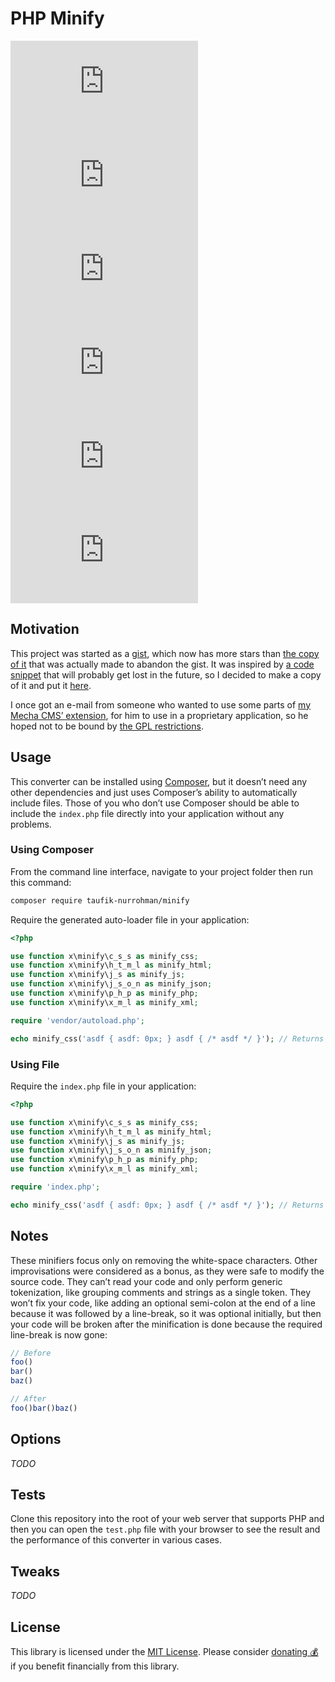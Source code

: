 PHP Minify
==========

![c-s-s.php] ![h-t-m-l.php] ![j-s.php] ![j-s-o-n.php] ![p-h-p.php] ![x-m-l.php]

[c-s-s.php]: https://img.shields.io/github/size/taufik-nurrohman/minify/index/c-s-s.php?branch=main&color=%234f5d95&label=c-s-s.php&labelColor=%231f2328&style=flat-square
[h-t-m-l.php]: https://img.shields.io/github/size/taufik-nurrohman/minify/index/h-t-m-l.php?branch=main&color=%234f5d95&label=h-t-m-l.php&labelColor=%231f2328&style=flat-square
[j-s.php]: https://img.shields.io/github/size/taufik-nurrohman/minify/index/j-s.php?branch=main&color=%234f5d95&label=j-s.php&labelColor=%231f2328&style=flat-square
[j-s-o-n.php]: https://img.shields.io/github/size/taufik-nurrohman/minify/index/j-s-o-n.php?branch=main&color=%234f5d95&label=j-s-o-n.php&labelColor=%231f2328&style=flat-square
[p-h-p.php]: https://img.shields.io/github/size/taufik-nurrohman/minify/index/p-h-p.php?branch=main&color=%234f5d95&label=p-h-p.php&labelColor=%231f2328&style=flat-square
[x-m-l.php]: https://img.shields.io/github/size/taufik-nurrohman/minify/index/x-m-l.php?branch=main&color=%234f5d95&label=x-m-l.php&labelColor=%231f2328&style=flat-square

Motivation
----------

This project was started as a [gist][gist/minify], which now has more stars than [the copy of it][mecha-cms/x.minify]
that was actually made to abandon the gist. It was inspired by [a code snippet][ideone] that will probably get lost in
the future, so I decided to make a copy of it and put it [here][gist/ideone].

I once got an e-mail from someone who wanted to use some parts of [my Mecha CMS’ extension][mecha-cms/x.minify], for him
to use in a proprietary application, so he hoped not to be bound by [the GPL restrictions][article/gpl].

[article/gpl]: https://mecha-cms.com/article/general-public-license
[gist/ideone]: https://gist.github.com/taufik-nurrohman/db723da29e69065a1130
[gist/minify]: https://gist.github.com/taufik-nurrohman/d7b310dea3b33e4732c0/804ae266c30664e7dcdf1d7d544628f7790bdad8
[ideone]: https://ideone.com/Q5USEF
[mecha-cms/x.minify]: https://github.com/mecha-cms/x.minify

Usage
-----

This converter can be installed using [Composer](https://packagist.org/packages/taufik-nurrohman/minify), but it doesn’t
need any other dependencies and just uses Composer’s ability to automatically include files. Those of you who don’t use
Composer should be able to include the `index.php` file directly into your application without any problems.

### Using Composer

From the command line interface, navigate to your project folder then run this command:

~~~ sh
composer require taufik-nurrohman/minify
~~~

Require the generated auto-loader file in your application:

~~~ php
<?php

use function x\minify\c_s_s as minify_css;
use function x\minify\h_t_m_l as minify_html;
use function x\minify\j_s as minify_js;
use function x\minify\j_s_o_n as minify_json;
use function x\minify\p_h_p as minify_php;
use function x\minify\x_m_l as minify_xml;

require 'vendor/autoload.php';

echo minify_css('asdf { asdf: 0px; } asdf { /* asdf */ }'); // Returns `'asdf{asdf:0}'`
~~~

### Using File

Require the `index.php` file in your application:

~~~ php
<?php

use function x\minify\c_s_s as minify_css;
use function x\minify\h_t_m_l as minify_html;
use function x\minify\j_s as minify_js;
use function x\minify\j_s_o_n as minify_json;
use function x\minify\p_h_p as minify_php;
use function x\minify\x_m_l as minify_xml;

require 'index.php';

echo minify_css('asdf { asdf: 0px; } asdf { /* asdf */ }'); // Returns `'asdf{asdf:0}'`
~~~

Notes
-----

These minifiers focus only on removing the white-space characters. Other improvisations were considered as a bonus, as
they were safe to modify the source code. They can’t read your code and only perform generic tokenization, like grouping
comments and strings as a single token. They won’t fix your code, like adding an optional semi-colon at the end of a
line because it was followed by a line-break, so it was optional initially, but then your code will be broken after the
minification is done because the required line-break is now gone:

~~~ js
// Before
foo()
bar()
baz()

// After
foo()bar()baz()
~~~

Options
-------

_TODO_

Tests
-----

Clone this repository into the root of your web server that supports PHP and then you can open the `test.php` file with
your browser to see the result and the performance of this converter in various cases.

Tweaks
------

_TODO_

License
-------

This library is licensed under the [MIT License](LICENSE). Please consider
[donating 💰](https://github.com/sponsors/taufik-nurrohman) if you benefit financially from this library.